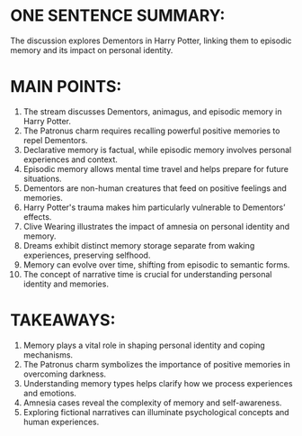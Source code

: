 # ONE SENTENCE SUMMARY:
The discussion explores Dementors in Harry Potter, linking them to episodic memory and its impact on personal identity.

# MAIN POINTS:
1. The stream discusses Dementors, animagus, and episodic memory in Harry Potter.
2. The Patronus charm requires recalling powerful positive memories to repel Dementors.
3. Declarative memory is factual, while episodic memory involves personal experiences and context.
4. Episodic memory allows mental time travel and helps prepare for future situations.
5. Dementors are non-human creatures that feed on positive feelings and memories.
6. Harry Potter's trauma makes him particularly vulnerable to Dementors’ effects.
7. Clive Wearing illustrates the impact of amnesia on personal identity and memory.
8. Dreams exhibit distinct memory storage separate from waking experiences, preserving selfhood.
9. Memory can evolve over time, shifting from episodic to semantic forms.
10. The concept of narrative time is crucial for understanding personal identity and memories.

# TAKEAWAYS:
1. Memory plays a vital role in shaping personal identity and coping mechanisms.
2. The Patronus charm symbolizes the importance of positive memories in overcoming darkness.
3. Understanding memory types helps clarify how we process experiences and emotions.
4. Amnesia cases reveal the complexity of memory and self-awareness.
5. Exploring fictional narratives can illuminate psychological concepts and human experiences.
